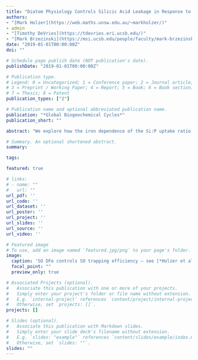 ```yaml
---
title: "Diatom Physiology Controls Silicic Acid Leakage in Response to Iron Fertilization"
authors:
- "[Mark Holzer](https://web.maths.unsw.edu.au/~markholzer/)"
- admin
- "[Timothy DeVries](https://tdevries.eri.ucsb.edu/)"
- "[Mark Brzezinski](https://msi.ucsb.edu/people/faculty/mark-brzezinski)"
date: "2019-01-01T00:00:00Z"
doi: ""

# Schedule page publish date (NOT publication's date).
publishDate: "2019-01-01T00:00:00Z"

# Publication type.
# Legend: 0 = Uncategorized; 1 = Conference paper; 2 = Journal article;
# 3 = Preprint / Working Paper; 4 = Report; 5 = Book; 6 = Book section;
# 7 = Thesis; 8 = Patent
publication_types: ["2"]

# Publication name and optional abbreviated publication name.
publication: "*Global Biogeochemical Cycles*"
publication_short: ""

abstract: "We explore how the iron dependence of the Si:P uptake ratio <it>R</it><sup>Si:P</sup> of diatoms controls the response of the global silicon cycle and phytoplankton community structure to Southern Ocean iron fertilization. We use a data‐constrained model of the coupled Si‐P‐Fe cycles that features a mechanistic representation of nutrient colimitations for three phytoplankton classes and that is embedded in a data‐assimilated global ocean circulation model. We consider three parameterizations of the iron dependence of <it>R</it><sup>Si:P</sup>, all of which are consistent with the available field data and allow equally good fits to the observed nutrient climatology but result in very different responses to iron fertilization: Depending on how sharply <it>R</it><sup>Si:P</sup> decreases with increasing iron concentration, iron fertilization can either cause enhanced silicic acid leakage from the Southern Ocean or strengthened Southern Ocean silicon trapping. Enhanced silicic acid leakage occurs if decreases in <it>R</it><sup>Si:P</sup> win over increases in diatom growth, while the converse causes strengthened Southern Ocean silicon trapping. Silicic acid leakage drives a floristic shift in favor of diatoms in the subtropical gyres and stimulates increased low‐latitude opal export. The diatom contribution to global phosphorus export increases, but the lower diatom silicon requirement under iron‐replete conditions reduces the global opal export. Regardless of <it>R</it><sup>Si:P</sup> parameterization, the global response of the biological phosphorus and silicon pumps is dominated by the Southern Ocean. The Si isotope signature of opal flux becomes systematically lighter with increasing iron‐induced silicic acid leakage, consistent with sediment records from iron‐rich glacial periods."

# Summary. An optional shortened abstract.
summary:

tags:

featured: true

# links:
# - name: ""
#   url: ""
url_pdf: ''
url_code: ''
url_dataset: ''
url_poster: ''
url_project: ''
url_slides: ''
url_source: ''
url_video: ''

# Featured image
# To use, add an image named `featured.jpg/png` to your page's folder.
image:
  caption: 'SO DFe controls SO trapping efficiency — see [*Holzer et al.*, 2019](10.1029/2019GB006460)'
  focal_point: ""
  preview_only: true

# Associated Projects (optional).
#   Associate this publication with one or more of your projects.
#   Simply enter your project's folder or file name without extension.
#   E.g. `internal-project` references `content/project/internal-project/index.md`.
#   Otherwise, set `projects: []`.
projects: []

# Slides (optional).
#   Associate this publication with Markdown slides.
#   Simply enter your slide deck's filename without extension.
#   E.g. `slides: "example"` references `content/slides/example/index.md`.
#   Otherwise, set `slides: ""`.
slides: ""
---
```



